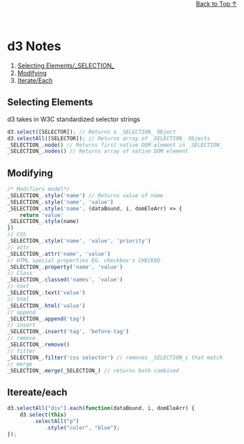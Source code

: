 <a id="toc"></a>
# d3 Notes
<div style="position:fixed;top:0;width:100%;text-align:center;z-index:1">
    <a href="#toc" style="position:relative;z-index:1">Back to Top ↑</a>
</div>

1. [Selecting Elements/_SELECTION\_](#selecting)
2. [Modifying](#modifying)
3. [Iterate/Each](#iterate)

<a id="selecting"></a>

## Selecting Elements
d3 takes in W3C standardized selector strings

```js
d3.select([SELECTOR]); // Returns a _SELECTION_ Object
d3.selectAll([SELECTOR]); // Returns array of _SELECTION_ Objects
_SELECTION_.node() // Returns first native DOM element in _SELECTION_
_SELECTION_.nodes() // Returns array of native DOM element
```

<a id="modifying"></a>

## Modifying

```js
/* Modifiers model*/
_SELECTION_.style('name') // Returns value of name
_SELECTION_.style('name', 'value')
_SELECTION_.style('name', (dataBound, i, domEleArr) => {
	return 'value'
_SELECTION_.style(name)
})
// CSS
_SELECTION_.style('name', 'value', 'priority')
// attr
_SELECTION_.attr('name', 'value')
// HTML special properties EG. checkbox's CHECKED
_SELECTION_.property('name', 'value')
// Class
_SELECTION_.classed('names', 'value')
// text
_SELECTION_.text('value')
// html
_SELECTION_.html('value')
// append
_SELECTION_.append('tag')
// insert
_SELECTION_.insert('tag', 'before-tag')
// remove
_SELECTION_.remove()
// filter
_SELECTION_.filter('css selector') // removes _SELECTION_s that match
// merge
_SELECTION_.merge(_SELECTION_) // returns both combined
```

<a id="iterate"></a>

## Itereate/each

```js
d3.selectAll("div").each(function(dataBound, i, domEleArr) {
	d3.select(this)
		.selectAll("p")
			.style("color", "blue");
});
```